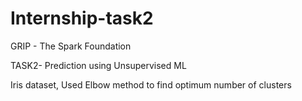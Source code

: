 # Internship-task2

GRIP - The Spark Foundation

TASK2- Prediction using Unsupervised ML

Iris dataset, Used Elbow method to find optimum number of clusters
